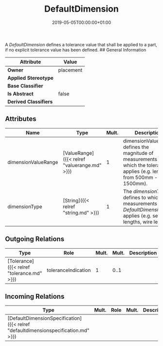 ﻿---
title: DefaultDimension
toc: false
type: specs
date: "2019-05-05T00:00:00+01:00"
draft: false
menu_name: vec120

# Prev/next pager order (if `docs_section_pager` enabled in `params.toml`)
weight: 
---
<html>   <head>     </head>   <body> A <i>DefaultDimension</i> defines a tolerance value that shall be applied to a part, if no explicit tolerance value has been defined.   </body> </html> 
## General Information

| Attribute               | Value |
|-------------------------|-------|
| **Owner**               | placement |
| **Applied Stereotype**  |   |
| **Base Classifier**     |   |
| **Is Abstract**         | false |
| **Derived Classifiers** |   |


## Attributes
|  Name  |  Type  |  Mult.  |  Description  |  Owning Classifier  |
|--------|--------|---------|---------------|--------------|
|dimensionValueRange | [ValueRange]({{< relref "valuerange.md" >}}) | 1 | <html>   <head>     </head>   <body> dimensionValueRange defines the magnitude of measurements for which the tolerance applies (e.g. length from 500mm - 1500mm).   </body> </html>  | [DefaultDimension]({{< relref "defaultdimension.md" >}}) |
|dimensionType | [String]({{< relref "string.md" >}}) | 1 | <html>   <head>     </head>   <body> The <i>dimensionType</i> defines to which measurements this <i>DefaultDimension</i> applies (e.g. segment lengths, wire lengths).   </body> </html>  | [DefaultDimension]({{< relref "defaultdimension.md" >}}) |

## Outgoing Relations
|    Type  |   Role   |   Mult.   |   Mult.   |   Description   |
|----------|----------|-----------|-----------|-----------------|
| [Tolerance]({{< relref "tolerance.md" >}}) | toleranceIndication | 1 | 0..1 |  |
##  Incoming Relations
|    Type  |   Mult.  |   Role    |   Mult.   |   Description  |
|----------|----------|-----------|-----------|----------------|
| [DefaultDimensionSpecification]({{< relref "defaultdimensionspecification.md" >}}) |  |  |  |  |
